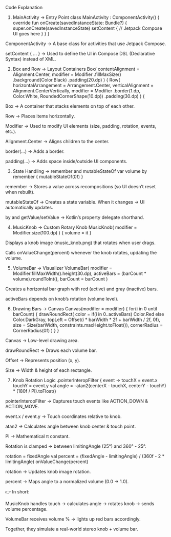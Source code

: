 Code Explanation
1. MainActivity → Entry Point
class MainActivity : ComponentActivity() {
    override fun onCreate(savedInstanceState: Bundle?) {
        super.onCreate(savedInstanceState)
        setContent {
            // Jetpack Compose UI goes here
        }
    }
}


ComponentActivity → A base class for activities that use Jetpack Compose.

setContent { ... } → Used to define the UI in Compose DSL (Declarative Syntax) instead of XML.

2. Box and Row → Layout Containers
Box(
    contentAlignment = Alignment.Center,
    modifier = Modifier
        .fillMaxSize()
        .background(Color.Black)
        .padding(20.dp)
) {
    Row(
        horizontalArrangement = Arrangement.Center,
        verticalAlignment = Alignment.CenterVertically,
        modifier = Modifier
            .border(1.dp, Color.White, RoundedCornerShape(10.dp))
            .padding(30.dp)
    ) {


Box → A container that stacks elements on top of each other.

Row → Places items horizontally.

Modifier → Used to modify UI elements (size, padding, rotation, events, etc.).

Alignment.Center → Aligns children to the center.

border(...) → Adds a border.

padding(...) → Adds space inside/outside UI components.

3. State Handling → remember and mutableStateOf
var volume by remember { mutableStateOf(0f) }


remember → Stores a value across recompositions (so UI doesn’t reset when rebuilt).

mutableStateOf → Creates a state variable. When it changes → UI automatically updates.

by and getValue/setValue → Kotlin’s property delegate shorthand.

4. MusicKnob → Custom Rotary Knob
MusicKnob(
    modifier = Modifier.size(100.dp)
) {
    volume = it
}


Displays a knob image (music_knob.png) that rotates when user drags.

Calls onValueChange(percent) whenever the knob rotates, updating the volume.

5. VolumeBar → Visualizer
VolumeBar(
    modifier = Modifier.fillMaxWidth().height(30.dp),
    activeBars = (barCount * volume).roundToInt(),
    barCount = barCount
)


Creates a horizontal bar graph with red (active) and gray (inactive) bars.

activeBars depends on knob’s rotation (volume level).

6. Drawing Bars → Canvas
Canvas(modifier = modifier) {
    for(i in 0 until barCount) {
        drawRoundRect(
            color = if(i in 0..activeBars) Color.Red else Color.DarkGray,
            topLeft = Offset(i * barWidth * 2f + barWidth / 2f, 0f),
            size = Size(barWidth, constraints.maxHeight.toFloat()),
            cornerRadius = CornerRadius(0f)
        )
    }
}


Canvas → Low-level drawing area.

drawRoundRect → Draws each volume bar.

Offset → Represents position (x, y).

Size → Width & height of each rectangle.

7. Knob Rotation Logic
.pointerInteropFilter { event ->
    touchX = event.x
    touchY = event.y
    val angle = -atan2(centerX - touchX, centerY - touchY) * (180f / PI).toFloat()


pointerInteropFilter → Captures touch events like ACTION_DOWN & ACTION_MOVE.

event.x / event.y → Touch coordinates relative to knob.

atan2 → Calculates angle between knob center & touch point.

PI → Mathematical π constant.

Rotation is clamped → between limitingAngle (25°) and 360° - 25°.

rotation = fixedAngle
val percent = (fixedAngle - limitingAngle) / (360f - 2 * limitingAngle)
onValueChange(percent)


rotation → Updates knob image rotation.

percent → Maps angle to a normalized volume (0.0 → 1.0).


👉 In short:

MusicKnob handles touch → calculates angle → rotates knob → sends volume percentage.

VolumeBar receives volume % → lights up red bars accordingly.

Together, they simulate a real-world stereo knob + volume bar.
